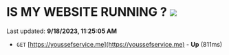 # IS MY WEBSITE RUNNING ? [![](https://img.shields.io/static/v1?label=Sponsor&message=%E2%9D%A4&logo=GitHub&color=%23fe8e86)](https://github.com/sponsors/<username>)

Last updated: **9/18/2023, 11:25:05 AM**

- `GET` [https://youssefservice.me](https://youssefservice.me) - **Up** (811ms)
